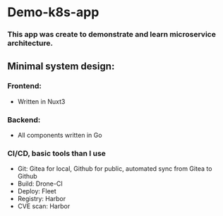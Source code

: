 # Demo-k8s-app

### This app was create to demonstrate and learn microservice architecture.

## Minimal system design:

### Frontend:

- Written in Nuxt3

### Backend:

- All components written in Go

### CI/CD, basic tools than I use

- Git: Gitea for local, Github for public, automated sync from Gitea to Github
- Build: Drone-CI
- Deploy: Fleet
- Registry: Harbor
- CVE scan: Harbor
